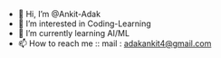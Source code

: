 - 👋 Hi, I’m @Ankit-Adak
- 👀 I’m interested in Coding-Learning
- 🌱 I’m currently learning AI/ML
- 📫 How to reach me :: mail : adakankit4@gmail.com


